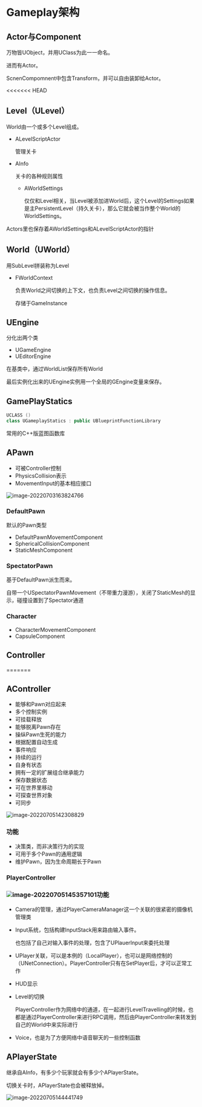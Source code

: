 # Gameplay架构

## Actor与Component

万物皆UObject，并用UClass为此一一命名。

进而有Actor。

ScnenCompomnent中包含Transform，并可以自由装卸给Actor。

<<<<<<< HEAD
## Level（ULevel）

World由一个或多个Level组成。

- ALevelScriptActor

  管理关卡

- AInfo

  关卡的各种规则属性
  
  - AWorldSettings
  
    仅仅和Level相关，当Level被添加进World后，这个Level的Settings如果是主PersistentLevel（持久关卡），那么它就会被当作整个World的WorldSettings。

Actors里也保存着AWorldSettings和ALevelScriptActor的指针

## World（UWorld）

用SubLevel拼装称为Level

- FWorldContext

  负责World之间切换的上下文，也负责Level之间切换的操作信息。

  存储于GameInstance

## UEngine

分化出两个类

- UGameEngine
- UEditorEngine

在基类中，通过WorldList保存所有World

最后实例化出来的UEngine实例用一个全局的GEngine变量来保存。

## GamePlayStatics

```c++
UCLASS ()
class UGameplayStatics : public UBlueprintFunctionLibrary 
```

常用的C++版蓝图函数库

## APawn

- 可被Controller控制
- PhysicsCollision表示
- MovementInput的基本相应接口

![image-20220703163824766](GamePlay%E6%9E%B6%E6%9E%84.assets/image-20220703163824766.png)

### DefaultPawn

默认的Pawn类型

- DefaultPawnMovementComponent
- SphericalCollisionComponent
- StaticMeshComponent

### SpectatorPawn

基于DefaultPawn派生而来。

自带一个USpectatorPawnMovement（不带重力漫游），关闭了StaticMesh的显示，碰撞设置到了Spectator通道

### Character

- CharacterMovementComponent
- CapsuleComponent

## Controller
=======
## AController

- 能够和Pawn对应起来
- 多个控制实例
- 可挂载释放
- 能够脱离Pawn存在
- 操纵Pawn生死的能力
- 根据配置自动生成
- 事件响应
- 持续的运行
- 自身有状态
- 拥有一定的扩展组合继承能力
- 保存数据状态
- 可在世界里移动
- 可探查世界对象
- 可同步

![image-20220705142308829](GamePlay%E6%9E%B6%E6%9E%84.assets/image-20220705142308829.png)

### 功能

- 决策类，而非决策行为的实现
- 可用于多个Pawn的通用逻辑
- 维护Pawn，因为生命周期长于Pawn

### PlayerController

### ![image-20220705145357101](GamePlay%E6%9E%B6%E6%9E%84.assets/image-20220705145357101.png)功能

- Camera的管理，通过PlayerCameraManager这一个关联的很紧密的摄像机管理类

- Input系统，包括构建InputStack用来路由输入事件。

  也包括了自己对输入事件的处理，包含了UPlauerInput来委托处理

- UPlayer关联，可以是本例的（LocalPlayer），也可以是网络控制的（UNetConnection）。PlayerController只有在SetPlayer后，才可以正常工作

- HUD显示

- Level的切换

  PlayerController作为网络中的通道，在一起进行LevelTravelling的时候，也都是通过PlayerController来进行RPC调用，然后由PlayerController来转发到自己的World中来实际进行

- Voice，也是为了方便网络中语音聊天的一些控制函数



## APlayerState

继承自AInfo，有多少个玩家就会有多少个APlayerState。

切换关卡时，APlayerState也会被释放掉。

![image-20220705144441749](GamePlay%E6%9E%B6%E6%9E%84.assets/image-20220705144441749.png)
